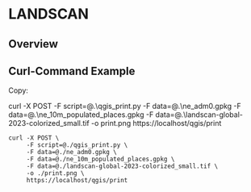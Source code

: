 # LANDSCAN

## Overview

## Curl-Command Example

Copy:

curl -X POST -F script=@.\qgis_print.py -F data=@.\ne_adm0.gpkg -F data=@.\ne_10m_populated_places.gpkg -F data=@.\landscan-global-2023-colorized_small.tif -o print.png https://localhost/qgis/print 


    curl -X POST \
         -F script=@./qgis_print.py \
         -F data=@./ne_adm0.gpkg \
         -F data=@./ne_10m_populated_places.gpkg \
         -F data=@./landscan-global-2023-colorized_small.tif \
         -o ./print.png \
         https://localhost/qgis/print
